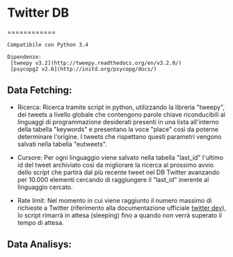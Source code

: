 # Twitter DB
============

	Compatibile con Python 3.4

	Dipendenze:
	 [tweepy v3.2](http://tweepy.readthedocs.org/en/v3.2.0/)
	 [psycopg2 v2.6](http://initd.org/psycopg/docs/)


## Data Fetching:

 * Ricerca:
	Ricerca tramite script in python, utilizzando la libreria "tweepy", dei tweets a livello globale che contengono parole chiave 
	riconducibili ai linguaggi di programmazione desiderati presenti in una lista all'interno della tabella "keywords"
	e presentano la voce "place" così da poterne determinare l'origine. I tweets che rispettano questi parametri vengono salvati
	nella tabella "eutweets".

 * Cursore:
	Per ogni linguaggio viene salvato nella tabella "last_id" l'ultimo id del tweet archiviato così da migliorare la ricerca al prossimo
	avvio dello script che partirà dal più recente tweet nel DB Twitter avanzando per 10.000 elementi cercando di raggiungere il "last_id"
	inerente al linguaggio cercato.

 * Rate limit:
	Nel momento in cui viene raggiunto il numero massimo di richieste a Twitter (riferimento alla documentazione ufficiale 
	[twitter dev](https://dev.twitter.com/rest/public/rate-limiting)), lo script rimarrà in attesa (sleeping) fino a quando non verrà superato il tempo di attesa.


## Data Analisys:

	 
